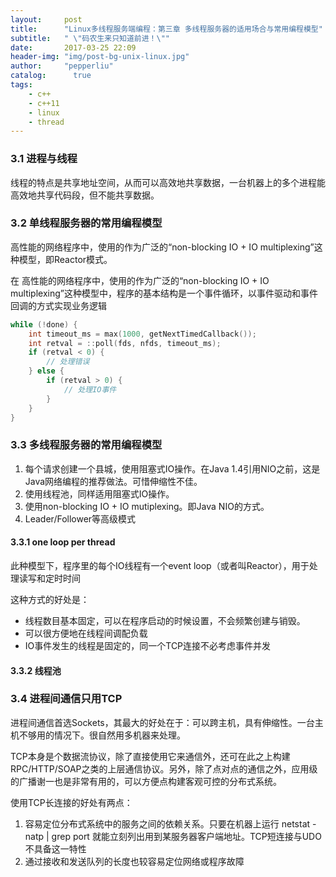 ```yaml
---
layout:     post
title:      "Linux多线程服务端编程：第三章 多线程服务器的适用场合与常用编程模型"
subtitle:   " \"码农生来只知道前进！\""
date:       2017-03-25 22:09
header-img: "img/post-bg-unix-linux.jpg"
author:     "pepperliu"
catalog:      true
tags:
    - c++
    - c++11
    - linux
    - thread
---
```


### 3.1 进程与线程

线程的特点是共享地址空间，从而可以高效地共享数据，一台机器上的多个进程能高效地共享代码段，但不能共享数据。

### 3.2 单线程服务器的常用编程模型

高性能的网络程序中，使用的作为广泛的“non-blocking IO \+ IO multiplexing”这种模型，即Reactor模式。

在
高性能的网络程序中，使用的作为广泛的“non-blocking IO \+ IO multiplexing”这种模型中，程序的基本结构是一个事件循环，以事件驱动和事件回调的方式实现业务逻辑

```cpp
while (!done) {
    int timeout_ms = max(1000, getNextTimedCallback());
    int retval = ::poll(fds, nfds, timeout_ms);
    if (retval < 0) {
        // 处理错误
    } else {
        if (retval > 0) {
            // 处理IO事件
        }
    }
}
```

### 3.3 多线程服务器的常用编程模型

1. 每个请求创建一个县城，使用阻塞式IO操作。在Java 1.4引用NIO之前，这是Java网络编程的推荐做法。可惜伸缩性不佳。
2. 使用线程池，同样适用阻塞式IO操作。
3. 使用non-blocking IO \+ IO mutiplexing。即Java NIO的方式。
4. Leader/Follower等高级模式

#### 3.3.1 one loop per thread

此种模型下，程序里的每个IO线程有一个event loop（或者叫Reactor），用于处理读写和定时时间

这种方式的好处是：

- 线程数目基本固定，可以在程序启动的时候设置，不会频繁创建与销毁。
- 可以很方便地在线程间调配负载
- IO事件发生的线程是固定的，同一个TCP连接不必考虑事件并发

#### 3.3.2 线程池

### 3.4 进程间通信只用TCP

进程间通信首选Sockets，其最大的好处在于：可以跨主机，具有伸缩性。一台主机不够用的情况下。很自然用多机器来处理。

TCP本身是个数据流协议，除了直接使用它来通信外，还可在此之上构建RPC/HTTP/SOAP之类的上层通信协议。另外，除了点对点的通信之外，应用级的广播谢一也是非常有用的，可以方便点构建客观可控的分布式系统。

使用TCP长连接的好处有两点：

1. 容易定位分布式系统中的服务之间的依赖关系。只要在机器上运行 netstat -natp \| grep port 就能立刻列出用到某服务器客户端地址。TCP短连接与UDO不具备这一特性
2. 通过接收和发送队列的长度也较容易定位网络或程序故障
